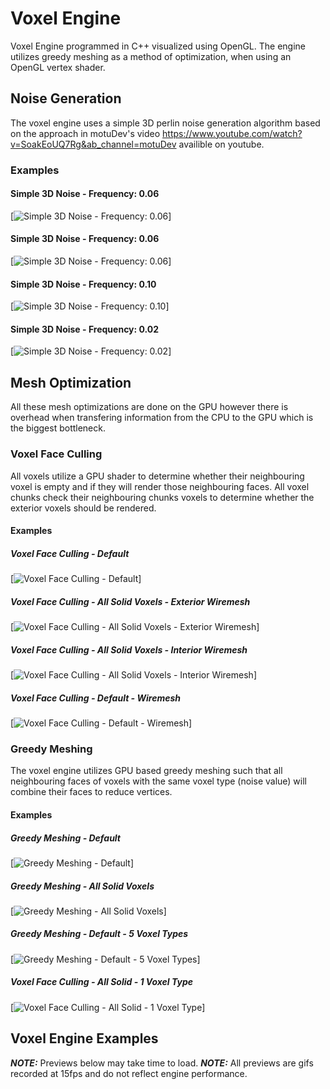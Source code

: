 # Voxel Engine
Voxel Engine programmed in C++ visualized using OpenGL. The engine utilizes greedy meshing as a method of optimization, when using an OpenGL vertex shader.

## Noise Generation
The voxel engine uses a simple 3D perlin noise generation algorithm based on the approach in motuDev's video https://www.youtube.com/watch?v=SoakEoUQ7Rg&ab_channel=motuDev availible on youtube.

### Examples
#### Simple 3D Noise - Frequency: 0.06
[![Simple 3D Noise - Frequency: 0.06](examples/Noise/SimpleNoise1_0.06.png)]
#### Simple 3D Noise - Frequency: 0.06
[![Simple 3D Noise - Frequency: 0.06](examples/Noise/SimpleNoise2_0.06.png)]
#### Simple 3D Noise - Frequency: 0.10
[![Simple 3D Noise - Frequency: 0.10](examples/Noise/SimpleNoise3_0.1.png)]
#### Simple 3D Noise - Frequency: 0.02
[![Simple 3D Noise - Frequency: 0.02](examples/Noise/SimpleNoise4_0.02.png)]

## Mesh Optimization
All these mesh optimizations are done on the GPU however there is overhead when transfering information from the CPU to the GPU which is the biggest bottleneck.
### Voxel Face Culling
All voxels utilize a GPU shader to determine whether their neighbouring voxel is empty and if they will render those neighbouring faces. All voxel chunks check their neighbouring chunks voxels to determine whether the exterior voxels should be rendered. 

#### Examples
##### Voxel Face Culling - Default
[![Voxel Face Culling - Default](examples/VoxelCulling/VoxelCulling1.png)]
##### Voxel Face Culling - All Solid Voxels - Exterior Wiremesh
[![Voxel Face Culling - All Solid Voxels - Exterior Wiremesh](examples/VoxelCulling/VoxelCulling2.png)]
##### Voxel Face Culling - All Solid Voxels - Interior Wiremesh
[![Voxel Face Culling - All Solid Voxels - Interior Wiremesh](examples/VoxelCulling/VoxelCulling3.png)]
##### Voxel Face Culling - Default - Wiremesh
[![Voxel Face Culling - Default - Wiremesh](examples/VoxelCulling/VoxelCulling4.png)]

### Greedy Meshing
The voxel engine utilizes GPU based greedy meshing such that all neighbouring faces of voxels with the same voxel type (noise value) will combine their faces to reduce vertices.

#### Examples
##### Greedy Meshing - Default
[![Greedy Meshing - Default](examples/GreedyMeshing/GreedyMeshing1.png)]
##### Greedy Meshing - All Solid Voxels
[![Greedy Meshing - All Solid Voxels](examples/GreedyMeshing/GreedyMeshing2.png)]
##### Greedy Meshing - Default - 5 Voxel Types
[![Greedy Meshing - Default - 5 Voxel Types](examples/GreedyMeshing/GreedyMeshing3.png)]
##### Voxel Face Culling - All Solid - 1 Voxel Type
[![Voxel Face Culling - All Solid - 1 Voxel Type](examples/GreedyMeshing/GreedyMeshing4.png)]

## Voxel Engine Examples
**_NOTE:_** Previews below may take time to load.
**_NOTE:_** All previews are gifs recorded at 15fps and do not reflect engine performance.


